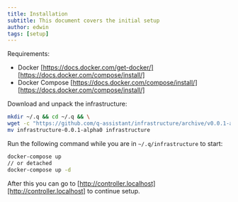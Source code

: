 ```yaml
---
title: Installation
subtitle: This document covers the initial setup
author: edwin
tags: [setup]
---
```


Requirements: 
- Docker [https://docs.docker.com/get-docker/][https://docs.docker.com/compose/install/]  
- Docker Compose [https://docs.docker.com/compose/install/][https://docs.docker.com/compose/install/]  

Download and unpack the infrastructure:

```bash
mkdir ~/.q && cd ~/.q && \
wget -c "https://github.com/q-assistant/infrastructure/archive/v0.0.1-alpha0.tar.gz" -O - | tar -xz && \
mv infrastructure-0.0.1-alpha0 infrastructure
```

Run the following command while you are in ```~/.q/infrastructure``` to start:
```bash
docker-compose up
// or detached
docker-compose up -d
```

After this you can go to [http://controller.localhost][http://controller.localhost] to continue setup.

[https://docs.docker.com/compose/install/]: https://docs.docker.com/get-docker/

[https://docs.docker.com/compose/install/]: https://docs.docker.com/compose/install/

[http://controller.localhost]: http://controller.localhost